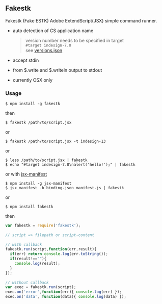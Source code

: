 ## Fakestk

Fakestk (Fake ESTK) Adobe ExtendScript(JSX) simple command runner.

* auto detection of CS application name

    > version number needs to be specified in target  
    > `#target indesign-7.0`  
    > see [versions.json](./resources/versions.json)  

* accept stdin
* from $.write and $.writeln output to stdout
* currently OSX only

### Usage

    $ npm install -g fakestk

then

    $ fakestk /path/to/script.jsx

or

    $ fakestk /path/to/script.jsx -t indesign-13

or

    $ less /path/to/script.jsx | fakestk
    $ echo "#target indesign-7.0\nalert('hello!');" | fakestk

or with [jsx-manifest](https://npmjs.org/package/jsx-manifest)

    $ npm install -g jsx-manifest
    $ jsx_manifest -b binding.json manifest.js | fakestk

or

    $ npm install fakestk

then

``` js
var fakestk = require('fakestk');
 
// script => filepath or script-content
 
// with callback
fakestk.run(script,function(err,result){
  if(err) return console.log(err.toString());
  if(result!==""){
    console.log(result);
  }
});
 
// without callback
var exec = fakestk.run(script);
exec.on('error',function(err){ console.log(err) });
exec.on('data', function(data){ console.log(data) });
```
